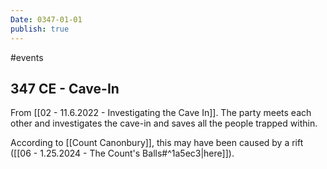 ```yaml
---
Date: 0347-01-01
publish: true
---
```


#events

## 347 CE - Cave-In

From [[02 - 11.6.2022 - Investigating the Cave In]]. The party meets each other and investigates the cave-in and saves all the people trapped within.

According to [[Count Canonbury]], this may have been caused by a rift ([[06 - 1.25.2024 - The Count's Balls#^1a5ec3|here]]).
